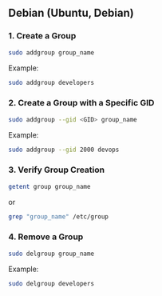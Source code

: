 ## **Debian (Ubuntu, Debian)**
### **1. Create a Group**
```bash
sudo addgroup group_name
```
Example:
```bash
sudo addgroup developers
```

### **2. Create a Group with a Specific GID**
```bash
sudo addgroup --gid <GID> group_name
```
Example:
```bash
sudo addgroup --gid 2000 devops
```

### **3. Verify Group Creation**
```bash
getent group group_name
```
or
```bash
grep "group_name" /etc/group
```

### **4. Remove a Group**
```bash
sudo delgroup group_name
```
Example:
```bash
sudo delgroup developers
```